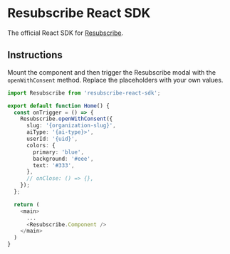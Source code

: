 # Resubscribe React SDK

The official React SDK for [Resubscribe](https://resubscribe.ai).

## Instructions

Mount the component and then trigger the Resubscribe modal with the `openWithConsent` method. Replace the placeholders with your own values.

```typescript
import Resubscribe from 'resubscribe-react-sdk';

export default function Home() {
  const onTrigger = () => {
    Resubscribe.openWithConsent({
      slug: '{organization-slug}',
      aiType: '{ai-type}>',
      userId: '{uid}',
      colors: {
        primary: 'blue',
        background: '#eee',
        text: '#333',
      },
      // onClose: () => {},
    });
  };

  return (
    <main>
      ...
      <Resubscribe.Component />
    </main>
  )
}